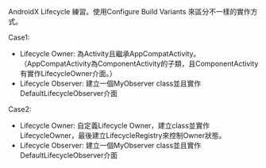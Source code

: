 AndroidX Lifecycle 練習。使用Configure Build Variants 來區分不一樣的實作方式。

Case1: 
- Lifecycle Owner: 為Activity且繼承AppCompatActivity。（AppCompatActivity為ComponentActivity的子類，且ComponentActivity有實作LifecycleOwner介面。）
- Lifecycle Observer: 建立一個MyObserver class並且實作DefaultLifecycleObserver介面

Case2:
- Lifecycle Owner: 自定義Lifecycle Owner，建立class並實作LifecycleOwner，最後建立LifecycleRegistry來控制Owner狀態。
- Lifecycle Observer: 建立一個MyObserver class並且實作DefaultLifecycleObserver介面
